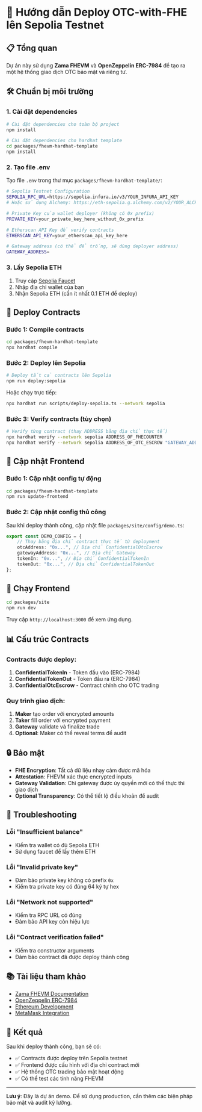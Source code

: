 # 🚀 Hướng dẫn Deploy OTC-with-FHE lên Sepolia Testnet

## 📋 Tổng quan

Dự án này sử dụng **Zama FHEVM** và **OpenZeppelin ERC-7984** để tạo ra một hệ thống giao dịch OTC bảo mật và riêng tư.

## 🛠️ Chuẩn bị môi trường

### 1. Cài đặt dependencies

```bash
# Cài đặt dependencies cho toàn bộ project
npm install

# Cài đặt dependencies cho hardhat template
cd packages/fhevm-hardhat-template
npm install
```

### 2. Tạo file .env

Tạo file `.env` trong thư mục `packages/fhevm-hardhat-template/`:

```bash
# Sepolia Testnet Configuration
SEPOLIA_RPC_URL=https://sepolia.infura.io/v3/YOUR_INFURA_API_KEY
# Hoặc sử dụng Alchemy: https://eth-sepolia.g.alchemy.com/v2/YOUR_ALCHEMY_API_KEY

# Private Key của wallet deployer (không có 0x prefix)
PRIVATE_KEY=your_private_key_here_without_0x_prefix

# Etherscan API Key để verify contracts
ETHERSCAN_API_KEY=your_etherscan_api_key_here

# Gateway address (có thể để trống, sẽ dùng deployer address)
GATEWAY_ADDRESS=
```

### 3. Lấy Sepolia ETH

1. Truy cập [Sepolia Faucet](https://sepoliafaucet.com/)
2. Nhập địa chỉ wallet của bạn
3. Nhận Sepolia ETH (cần ít nhất 0.1 ETH để deploy)

## 🚀 Deploy Contracts

### Bước 1: Compile contracts

```bash
cd packages/fhevm-hardhat-template
npx hardhat compile
```

### Bước 2: Deploy lên Sepolia

```bash
# Deploy tất cả contracts lên Sepolia
npm run deploy:sepolia
```

Hoặc chạy trực tiếp:

```bash
npx hardhat run scripts/deploy-sepolia.ts --network sepolia
```

### Bước 3: Verify contracts (tùy chọn)

```bash
# Verify từng contract (thay ADDRESS bằng địa chỉ thực tế)
npx hardhat verify --network sepolia ADDRESS_OF_FHECOUNTER
npx hardhat verify --network sepolia ADDRESS_OF_OTC_ESCROW "GATEWAY_ADDRESS"
```

## 🔧 Cập nhật Frontend

### Bước 1: Cập nhật config tự động

```bash
cd packages/fhevm-hardhat-template
npm run update-frontend
```

### Bước 2: Cập nhật config thủ công

Sau khi deploy thành công, cập nhật file `packages/site/config/demo.ts`:

```typescript
export const DEMO_CONFIG = {
    // Thay bằng địa chỉ contract thực tế từ deployment
    otcAddress: "0x...", // Địa chỉ ConfidentialOtcEscrow
    gatewayAddress: "0x...", // Địa chỉ Gateway
    tokenIn: "0x...", // Địa chỉ ConfidentialTokenIn
    tokenOut: "0x...", // Địa chỉ ConfidentialTokenOut
};
```

## 🎯 Chạy Frontend

```bash
cd packages/site
npm run dev
```

Truy cập `http://localhost:3000` để xem ứng dụng.

## 📊 Cấu trúc Contracts

### Contracts được deploy:

1. **ConfidentialTokenIn** - Token đầu vào (ERC-7984)
2. **ConfidentialTokenOut** - Token đầu ra (ERC-7984)
3. **ConfidentialOtcEscrow** - Contract chính cho OTC trading

### Quy trình giao dịch:

1. **Maker** tạo order với encrypted amounts
2. **Taker** fill order với encrypted payment
3. **Gateway** validate và finalize trade
4. **Optional**: Maker có thể reveal terms để audit

## 🔒 Bảo mật

- **FHE Encryption**: Tất cả dữ liệu nhạy cảm được mã hóa
- **Attestation**: FHEVM xác thực encrypted inputs
- **Gateway Validation**: Chỉ gateway được ủy quyền mới có thể thực thi giao dịch
- **Optional Transparency**: Có thể tiết lộ điều khoản để audit

## 🐛 Troubleshooting

### Lỗi "Insufficient balance"
- Kiểm tra wallet có đủ Sepolia ETH
- Sử dụng faucet để lấy thêm ETH

### Lỗi "Invalid private key"
- Đảm bảo private key không có prefix `0x`
- Kiểm tra private key có đúng 64 ký tự hex

### Lỗi "Network not supported"
- Kiểm tra RPC URL có đúng
- Đảm bảo API key còn hiệu lực

### Lỗi "Contract verification failed"
- Kiểm tra constructor arguments
- Đảm bảo contract đã được deploy thành công

## 📚 Tài liệu tham khảo

- [Zama FHEVM Documentation](https://docs.zama.ai/)
- [OpenZeppelin ERC-7984](https://docs.openzeppelin.com/)
- [Ethereum Development](https://ethereum.org/developers/)
- [MetaMask Integration](https://docs.metamask.io/)

## 🎉 Kết quả

Sau khi deploy thành công, bạn sẽ có:

- ✅ Contracts được deploy trên Sepolia testnet
- ✅ Frontend được cấu hình với địa chỉ contract mới
- ✅ Hệ thống OTC trading bảo mật hoạt động
- ✅ Có thể test các tính năng FHEVM

---

**Lưu ý**: Đây là dự án demo. Để sử dụng production, cần thêm các biện pháp bảo mật và audit kỹ lưỡng.
